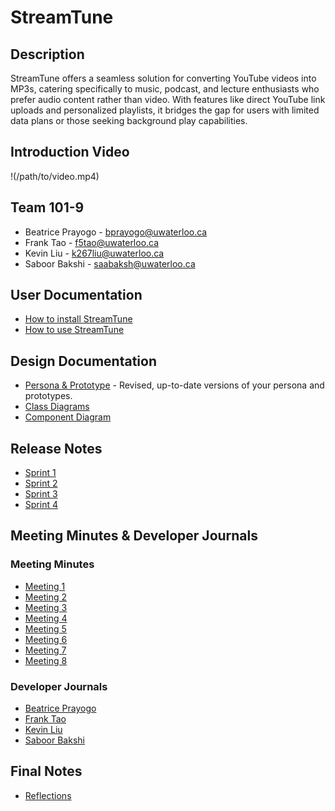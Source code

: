 # StreamTune

## Description

StreamTune offers a seamless solution for converting YouTube videos into MP3s, catering specifically to music, podcast, and lecture enthusiasts who prefer
audio content rather than video. With features like direct YouTube link uploads and personalized playlists, it bridges the gap for users with limited data
plans or those seeking background play capabilities. 

## Introduction Video

!(/path/to/video.mp4)

## Team 101-9
* Beatrice Prayogo - bprayogo@uwaterloo.ca
* Frank Tao - f5tao@uwaterloo.ca
* Kevin Liu - k267liu@uwaterloo.ca
* Saboor Bakshi - saabaksh@uwaterloo.ca

## User Documentation

* [How to install StreamTune](https://git.uwaterloo.ca/saabaksh/team-101-9/-/wikis/How-to-install-StreamTune)
* [How to use StreamTune](https://git.uwaterloo.ca/saabaksh/team-101-9/-/wikis/How-to-use-StreamTune)

## Design Documentation

* [Persona & Prototype](https://git.uwaterloo.ca/saabaksh/team-101-9/-/wikis/Project-Proposal) - Revised, up-to-date versions of your persona and prototypes.
* [Class Diagrams](https://git.uwaterloo.ca/saabaksh/team-101-9/-/wikis/Class-Diagrams)
* [Component Diagram](https://git.uwaterloo.ca/saabaksh/team-101-9/-/wikis/Component-Diagram)

## Release Notes

* [Sprint 1](https://git.uwaterloo.ca/saabaksh/team-101-9/-/wikis/Release-Notes/Sprint-1)
* [Sprint 2](https://git.uwaterloo.ca/saabaksh/team-101-9/-/wikis/Release-Notes/Sprint-2)
* [Sprint 3](https://git.uwaterloo.ca/saabaksh/team-101-9/-/wikis/Release-Notes/Sprint-3)
* [Sprint 4](https://git.uwaterloo.ca/saabaksh/team-101-9/-/wikis/Release-Notes/Sprint-4)

## Meeting Minutes & Developer Journals

### Meeting Minutes
* [Meeting 1](https://git.uwaterloo.ca/saabaksh/team-101-9/-/wikis/Meeting-Minutes/Meeting-Minutes-1)
* [Meeting 2](https://git.uwaterloo.ca/saabaksh/team-101-9/-/wikis/Meeting-Minutes/Meeting-Minutes-2)
* [Meeting 3](https://git.uwaterloo.ca/saabaksh/team-101-9/-/wikis/Meeting-Minutes/Meeting-Minutes-3)
* [Meeting 4](https://git.uwaterloo.ca/saabaksh/team-101-9/-/wikis/Meeting-Minutes/Meeting-Minutes-4)
* [Meeting 5](https://git.uwaterloo.ca/saabaksh/team-101-9/-/wikis/Meeting-Minutes/Meeting-Minutes-5)
* [Meeting 6](https://git.uwaterloo.ca/saabaksh/team-101-9/-/wikis/Meeting-Minutes/Meeting-Minutes-6)
* [Meeting 7](https://git.uwaterloo.ca/saabaksh/team-101-9/-/wikis/Meeting-Minutes/Meeting-Minutes-7)
* [Meeting 8](https://git.uwaterloo.ca/saabaksh/team-101-9/-/wikis/Meeting-Minutes/Meeting-Minutes-8)

### Developer Journals
* [Beatrice Prayogo](https://git.uwaterloo.ca/saabaksh/team-101-9/-/wikis/Development-Journal/Beatrice-Prayogo)
* [Frank Tao](https://git.uwaterloo.ca/saabaksh/team-101-9/-/wikis/Development-Journal/Frank-Tao)
* [Kevin Liu](https://git.uwaterloo.ca/saabaksh/team-101-9/-/wikis/Development-Journal/Kevin-Liu)
* [Saboor Bakshi](https://git.uwaterloo.ca/saabaksh/team-101-9/-/wikis/Development-Journal/Saboor-Bakshi)

## Final Notes

* [Reflections](https://git.uwaterloo.ca/saabaksh/team-101-9/-/wikis/Reflections)
